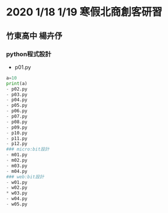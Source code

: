 # 2020 1/18 1/19 寒假北商創客研習
## 竹東高中 楊卉伃

### python程式設計
- p01.py
```python
a=10
print(a)
- p02.py
- p03.py
- p04.py
- p05.py
- p06.py
- p07.py
- p08.py
- p09.py
- p10.py
- p11.py
- p12.py
### micro:bit設計
- m01.py
- m02.py
- m03.py
- m04.py
### web:bit設計 
- w01.py
- w02.py
* w03.py
- w04.py
- w05.py
